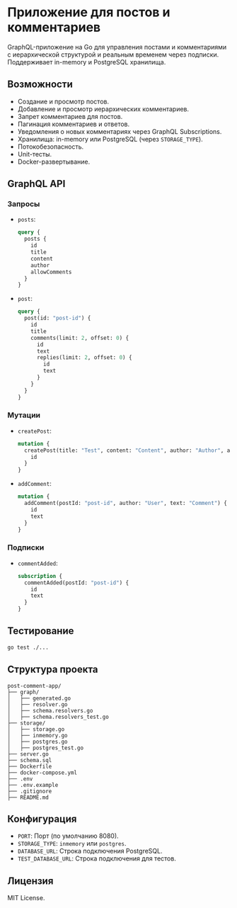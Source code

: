 # Приложение для постов и комментариев

GraphQL-приложение на Go для управления постами и комментариями с иерархической структурой и реальным временем через подписки. Поддерживает in-memory и PostgreSQL хранилища.

## Возможности
- Создание и просмотр постов.
- Добавление и просмотр иерархических комментариев.
- Запрет комментариев для постов.
- Пагинация комментариев и ответов.
- Уведомления о новых комментариях через GraphQL Subscriptions.
- Хранилища: in-memory или PostgreSQL (через `STORAGE_TYPE`).
- Потокобезопасность.
- Unit-тесты.
- Docker-развертывание.

## GraphQL API
### Запросы
- `posts`:
  ```graphql
  query {
    posts {
      id
      title
      content
      author
      allowComments
    }
  }
  ```
- `post`:
  ```graphql
  query {
    post(id: "post-id") {
      id
      title
      comments(limit: 2, offset: 0) {
        id
        text
        replies(limit: 2, offset: 0) {
          id
          text
        }
      }
    }
  }
  ```

### Мутации
- `createPost`:
  ```graphql
  mutation {
    createPost(title: "Test", content: "Content", author: "Author", allowComments: true) {
      id
    }
  }
  ```
- `addComment`:
  ```graphql
  mutation {
    addComment(postId: "post-id", author: "User", text: "Comment") {
      id
      text
    }
  }
  ```

### Подписки
- `commentAdded`:
  ```graphql
  subscription {
    commentAdded(postId: "post-id") {
      id
      text
    }
  }
  ```

## Тестирование
```bash
go test ./...
```

## Структура проекта
```
post-comment-app/
├── graph/
│   ├── generated.go
│   ├── resolver.go
│   ├── schema.resolvers.go
│   ├── schema.resolvers_test.go
├── storage/
│   ├── storage.go
│   ├── inmemory.go
│   ├── postgres.go
│   ├── postgres_test.go
├── server.go
├── schema.sql
├── Dockerfile
├── docker-compose.yml
├── .env
├── .env.example
├── .gitignore
├── README.md
```

## Конфигурация
- `PORT`: Порт (по умолчанию 8080).
- `STORAGE_TYPE`: `inmemory` или `postgres`.
- `DATABASE_URL`: Строка подключения PostgreSQL.
- `TEST_DATABASE_URL`: Строка подключения для тестов.

## Лицензия
MIT License.
